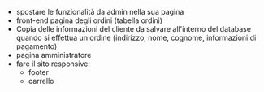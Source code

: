 - spostare le funzionalità da admin nella sua pagina
- front-end pagina degli ordini (tabella ordini)
- Copia delle informazioni del cliente da salvare all'interno del database quando si effettua un ordine (indirizzo, nome, cognome, informazioni di pagamento)
- pagina amministratore 
- fare il sito responsive:
    - footer
    - carrello

